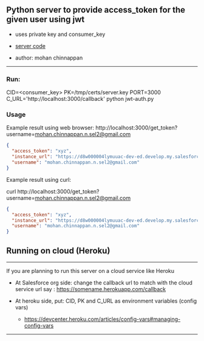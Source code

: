 
## Python server to provide access_token for the given user using jwt
- uses private key and consumer_key 
- [server code](./jwt-auth.py)

- author: mohan chinnappan
-------------------------------------------------------------------

### Run:
CID=<consumer_key> PK=/tmp/certs/server.key PORT=3000 C_URL='http://localhost:3000/callback' python  jwt-auth.py

### Usage


Example result using web browser:
http://localhost:3000/get_token?username=mohan.chinnappan.n.sel2@gmail.com

```json
{
  "access_token": "xyz",
  "instance_url": "https://d8w000004lymuuac-dev-ed.develop.my.salesforce.com",
  "username": "mohan.chinnappan.n.sel2@gmail.com"
}
```

Example result using curl:

curl http://localhost:3000/get_token\?username\=mohan.chinnappan.n.sel2@gmail.com

```json
{
  "access_token": "xyz",
  "instance_url": "https://d8w000004lymuuac-dev-ed.develop.my.salesforce.com",
  "username": "mohan.chinnappan.n.sel2@gmail.com"
}

```

## Running on cloud (Heroku)
-------------------------------------------------------------------
If you are planning to run this server on a cloud service like Heroku

- At Salesforce org side: change the callback url to match with the cloud service url say : https://somename.herokuapp.com/callback

- At heroku side, put: CID, PK and C_URL as environment variables (config vars)
    - https://devcenter.heroku.com/articles/config-vars#managing-config-vars

-------------------------------------------------------------------